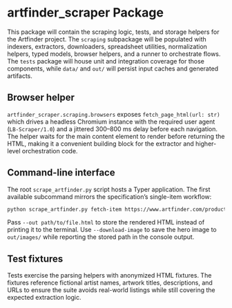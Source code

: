 # artfinder_scraper Package

This package will contain the scraping logic, tests, and storage helpers for the Artfinder project. The `scraping` subpackage will be populated with indexers, extractors, downloaders, spreadsheet utilities, normalization helpers, typed models, browser helpers, and a runner to orchestrate flows. The `tests` package will house unit and integration coverage for those components, while `data/` and `out/` will persist input caches and generated artifacts.

## Browser helper

`artfinder_scraper.scraping.browsers` exposes `fetch_page_html(url: str)` which drives a headless Chromium instance with the required user agent (`LB-Scraper/1.0`) and a jittered 300–800 ms delay before each navigation. The helper waits for the main content element to render before returning the HTML, making it a convenient building block for the extractor and higher-level orchestration code.

## Command-line interface

The root `scrape_artfinder.py` script hosts a Typer application. The first available subcommand mirrors the specification’s single-item workflow:

```bash
python scrape_artfinder.py fetch-item https://www.artfinder.com/product/echoes-of-dawn-canvas/
```

Pass `--out path/to/file.html` to store the rendered HTML instead of printing it to the terminal. Use `--download-image` to save the hero image to `out/images/` while reporting the stored path in the console output.

## Test fixtures

Tests exercise the parsing helpers with anonymized HTML fixtures. The fixtures reference fictional artist names, artwork titles, descriptions, and URLs to ensure the suite avoids real-world listings while still covering the expected extraction logic.
